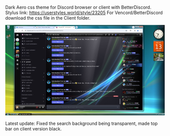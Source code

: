 Dark Aero css theme for Discord browser or client with BetterDiscord.
Stylus link: https://userstyles.world/style/23205
For Vencord/BetterDiscord download the css file in the Client folder.

<img src="thumbnail.png" alt="Preview">

Latest update: Fixed the search background being transparent, made top bar on client version black.
